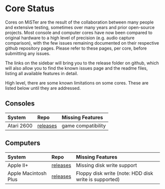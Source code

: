 # Core Status #

Cores on MiSTer are the result of the collaboration between many people and extensive testing, sometimes over many years and prior open-source projects.  Most console and computer cores have now been compared to original hardware to a high level of precision (e.g. audio capture comparison), with the few issues remaining documented on their respective github repository pages. Please refer to these pages, per core, before submitting any issues.

The links on the sidebar will bring you to the release folder on github, which will also allow you to find the known issues page and the readme files, listing all available features in detail.

High level, there are some known limitations on some cores. These are listed below until they are addressed.


## Consoles ##

| **System** | **Repo** | **Missing Features** |
|:-----------|:---------|:-----------------|
| Atari 2600 | [releases](https://github.com/MiSTer-devel/Atari2600_MiSTer/tree/master/releases) | game compatibility |

## Computers ##

| **System** | **Repo** | **Missing Features** |
|:-----------|:---------|:-----------------|
| Apple II+| [releases](https://github.com/MiSTer-devel/Apple-II_MiSTer/tree/master/releases) | Missing disk write support |
| Apple Macintosh Plus | [releases](https://github.com/MiSTer-devel/MacPlus_MiSTer/tree/master/releases) | Floppy disk write (note: HDD disk write is supported) | 
